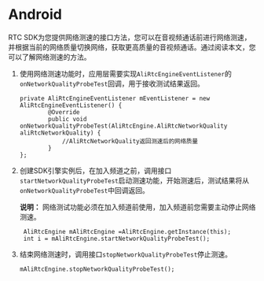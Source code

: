 # Android

RTC SDK为您提供网络测速的接口方法，您可以在音视频通话前进行网络测速，并根据当前的网络质量切换网络，获取更高质量的音视频通话。通过阅读本文，您可以了解网络测速的方法。

1.  使用网络测速功能时，应用层需要实现`AliRtcEngineEventListener`的`onNetworkQualityProbeTest`回调，用于接收测试结果返回。

    ```
    private AliRtcEngineEventListener mEventListener = new AliRtcEngineEventListener() {
            @Override
            public void onNetworkQualityProbeTest(AliRtcEngine.AliRtcNetworkQuality aliRtcNetworkQuality) {
                //AliRtcNetworkQuality返回测速后的网络质量
            }
    };
    ```

2.  创建SDK引擎实例后，在加入频道之前，调用接口`startNetworkQualityProbeTest`启动测速功能，开始测速后，测试结果将从`onNetworkQualityProbeTest`中回调返回。

    **说明：** 网络测试功能必须在加入频道前使用，加入频道前您需要主动停止网络测速。

    ```
     AliRtcEngine mAliRtcEngine =AliRtcEngine.getInstance(this);
     int i = mAliRtcEngine.startNetworkQualityProbeTest();
    ```

3.  结束网络测速时，调用接口`stopNetworkQualityProbeTest`停止测速。

    ```
    mAliRtcEngine.stopNetworkQualityProbeTest();
    ```


